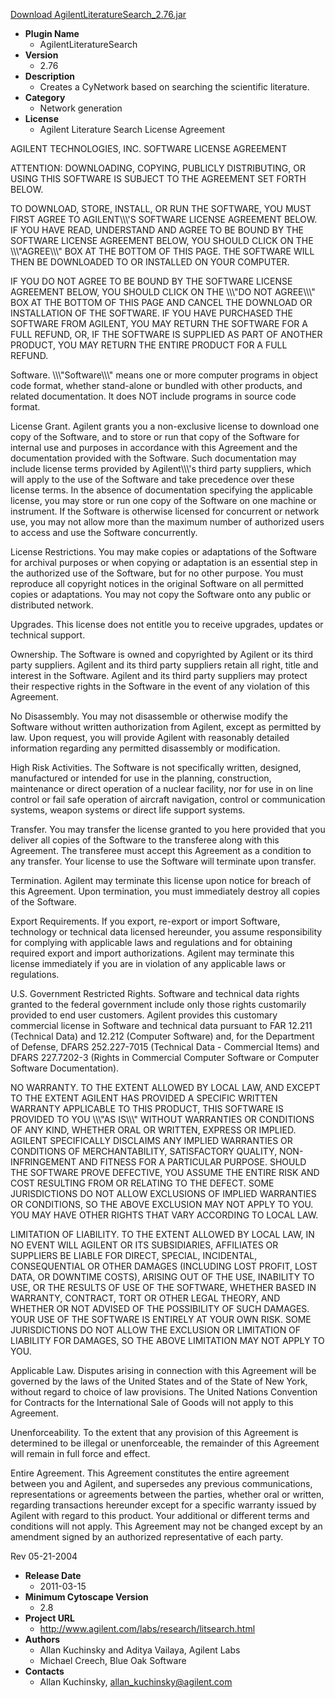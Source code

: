 <a href="AgilentLiteratureSearch_2.76.jar">Download AgilentLiteratureSearch_2.76.jar</a>

* __Plugin Name__
  * AgilentLiteratureSearch
* __Version__
  * 2.76
* __Description__
  * Creates a CyNetwork based on searching the scientific literature.
* __Category__
  * Network generation
* __License__
  * Agilent Literature Search License Agreement

      
AGILENT TECHNOLOGIES, INC. SOFTWARE LICENSE AGREEMENT

ATTENTION:  DOWNLOADING, COPYING, PUBLICLY DISTRIBUTING, OR USING THIS SOFTWARE IS SUBJECT TO THE AGREEMENT SET FORTH BELOW.

TO DOWNLOAD, STORE, INSTALL, OR RUN THE SOFTWARE, YOU MUST FIRST AGREE TO AGILENT\\\\\\\'S SOFTWARE LICENSE AGREEMENT BELOW.  IF YOU HAVE READ, UNDERSTAND AND AGREE TO BE BOUND BY THE SOFTWARE LICENSE AGREEMENT BELOW, YOU SHOULD CLICK ON THE \\\\\\\"AGREE\\\\\\\" BOX AT THE BOTTOM OF THIS PAGE.  THE SOFTWARE WILL THEN BE DOWNLOADED TO OR INSTALLED ON YOUR COMPUTER.

IF YOU DO NOT AGREE TO BE BOUND BY THE SOFTWARE LICENSE AGREEMENT BELOW, YOU SHOULD CLICK ON THE \\\\\\\"DO NOT AGREE\\\\\\\" BOX AT THE BOTTOM OF THIS PAGE AND CANCEL THE DOWNLOAD OR INSTALLATION OF THE SOFTWARE.   IF YOU HAVE PURCHASED THE SOFTWARE FROM AGILENT, YOU MAY RETURN THE SOFTWARE FOR A FULL REFUND, OR, IF THE SOFTWARE IS SUPPLIED AS PART OF ANOTHER PRODUCT, YOU MAY RETURN THE ENTIRE PRODUCT FOR A FULL REFUND. 

Software.  \\\\\\\"Software\\\\\\\" means one or more computer programs in object code format, whether stand-alone or bundled with other products, and related documentation.  It does NOT include programs in source code format.

License Grant.  Agilent grants you a non-exclusive license to download one copy of the Software, and to store or run that copy of the Software for internal use and purposes in accordance with this Agreement and the documentation provided with the Software.  Such documentation may include license terms provided by Agilent\\\\\\\'s third party suppliers, which will apply to the use of the Software and take precedence over these license terms.  In the absence of documentation specifying the applicable license, you may store or run one copy of the Software on one machine or instrument.  If the Software is otherwise licensed for concurrent or network use, you may not allow more than the maximum number of authorized users to access and use the Software concurrently.  

License Restrictions.  You may make copies or adaptations of the Software for archival purposes or when copying or adaptation is an essential step in the authorized use of the Software, but for no other purpose. You must reproduce all copyright notices in the original Software on all permitted copies or adaptations.  You may not copy the Software onto any public or distributed network.

Upgrades.  This license does not entitle you to receive upgrades, updates or technical support. 

Ownership.  The Software is owned and copyrighted by Agilent or its third party suppliers.  Agilent and its third party suppliers retain all right, title and interest in the Software.  Agilent and its third party suppliers may protect their respective rights in the Software in the event of any violation of this Agreement. 

No Disassembly.  You may not disassemble or otherwise modify the Software without written authorization from Agilent, except as permitted by law.  Upon request, you will provide Agilent with reasonably detailed information regarding any permitted disassembly or modification.

High Risk Activities.  The Software is not specifically written, designed, manufactured or intended for use in the planning, construction, maintenance or direct operation of a nuclear facility, nor for use in on line control or fail safe operation of aircraft navigation, control or communication systems, weapon systems or direct life support systems.

Transfer. You may transfer the license granted to you here provided that you deliver all copies of the Software to the transferee along with this Agreement.  The transferee must accept this Agreement as a condition to any transfer. Your license to use the Software will terminate upon transfer. 

Termination.  Agilent may terminate this license upon notice for breach of this Agreement.  Upon termination, you must immediately destroy all copies of the Software.

Export Requirements.  If you export, re-export or import Software, technology or technical data licensed hereunder, you assume responsibility for complying with applicable laws and regulations and for obtaining required export and import authorizations.  Agilent may terminate this license immediately if you are in violation of any applicable laws or regulations.

U.S. Government Restricted Rights.  Software and technical data rights granted to the federal government include only those rights customarily provided to end user customers.  Agilent provides this customary commercial license in Software and technical data pursuant to FAR 12.211 (Technical Data) and 12.212 (Computer Software) and, for the Department of Defense, DFARS 252.227-7015 (Technical Data - Commercial Items) and DFARS 227.7202-3 (Rights in Commercial  Computer Software or Computer Software Documentation).

NO WARRANTY.    TO THE EXTENT ALLOWED BY LOCAL LAW, AND EXCEPT TO THE EXTENT AGILENT HAS PROVIDED A SPECIFIC WRITTEN WARRANTY APPLICABLE TO THIS PRODUCT, THIS SOFTWARE IS PROVIDED TO YOU \\\\\\\"AS IS\\\\\\\" WITHOUT WARRANTIES OR CONDITIONS OF ANY KIND, WHETHER ORAL OR WRITTEN, EXPRESS OR IMPLIED. AGILENT SPECIFICALLY DISCLAIMS ANY IMPLIED WARRANTIES OR CONDITIONS OF MERCHANTABILITY, SATISFACTORY QUALITY, NON-INFRINGEMENT AND FITNESS FOR A PARTICULAR PURPOSE.   SHOULD THE SOFTWARE PROVE DEFECTIVE, YOU ASSUME THE ENTIRE RISK AND COST RESULTING FROM OR RELATING TO THE DEFECT.  SOME JURISDICTIONS DO NOT ALLOW EXCLUSIONS OF IMPLIED WARRANTIES OR CONDITIONS, SO THE ABOVE EXCLUSION MAY NOT APPLY TO YOU.  YOU MAY HAVE OTHER RIGHTS THAT VARY ACCORDING TO LOCAL LAW. 

LIMITATION OF LIABILITY.  TO THE EXTENT ALLOWED BY LOCAL LAW, IN NO EVENT WILL AGILENT OR ITS SUBSIDIARIES, AFFILIATES OR SUPPLIERS BE LIABLE FOR DIRECT, SPECIAL, INCIDENTAL, CONSEQUENTIAL OR OTHER DAMAGES (INCLUDING LOST PROFIT, LOST DATA, OR DOWNTIME COSTS), ARISING OUT OF THE USE, INABILITY TO USE, OR THE RESULTS OF USE OF THE SOFTWARE, WHETHER BASED IN WARRANTY, CONTRACT, TORT OR OTHER LEGAL THEORY, AND WHETHER OR NOT ADVISED OF THE POSSIBILITY OF SUCH DAMAGES.  YOUR USE OF THE SOFTWARE IS ENTIRELY AT YOUR OWN RISK.   SOME JURISDICTIONS DO NOT ALLOW THE EXCLUSION OR LIMITATION OF LIABILITY FOR DAMAGES, SO THE ABOVE LIMITATION MAY NOT APPLY TO YOU. 

Applicable Law.  Disputes arising in connection with this Agreement will be governed by the laws of the United States and of the State of New York, without regard to choice of law provisions.  The United Nations Convention for Contracts for the International Sale of Goods will not apply to this Agreement.

Unenforceability.  To the extent that any provision of this Agreement is determined to be illegal or unenforceable, the remainder of this Agreement will remain in full force and effect.

Entire Agreement.  This Agreement constitutes the entire agreement between you and Agilent, and supersedes any previous communications, representations or agreements between the parties, whether oral or written, regarding transactions hereunder except for a specific warranty issued by Agilent with regard to this product.  Your additional or different terms and conditions will not apply.  This Agreement may not be changed except by an amendment signed by an authorized representative of each party.

 

 

Rev 05-21-2004
    
* __Release Date__
  * 2011-03-15
* __Minimum Cytoscape Version__
  * 2.8
* __Project URL__
  * http://www.agilent.com/labs/research/litsearch.html
* __Authors__
  * Allan Kuchinsky and Aditya Vailaya, Agilent Labs
  * Michael Creech, Blue Oak Software
* __Contacts__
  * Allan Kuchinsky, allan_kuchinsky@agilent.com
